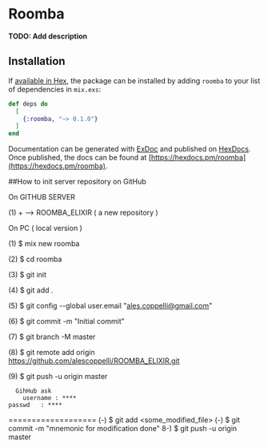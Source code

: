 # Roomba

**TODO: Add description**

## Installation

If [available in Hex](https://hex.pm/docs/publish), the package can be installed
by adding `roomba` to your list of dependencies in `mix.exs`:

```elixir
def deps do
  [
    {:roomba, "~> 0.1.0"}
  ]
end
```

Documentation can be generated with [ExDoc](https://github.com/elixir-lang/ex_doc)
and published on [HexDocs](https://hexdocs.pm). Once published, the docs can
be found at [https://hexdocs.pm/roomba](https://hexdocs.pm/roomba).


##How to init server repository on GitHub

On GITHUB SERVER

(1) + --> ROOMBA_ELIXIR ( a new repository )

On PC ( local version )

(1) $ mix new roomba

(2) $ cd roomba

(3) $ git init

(4) $ git add .

(5) $ git config --global user.email "ales.coppelli@gmail.com"

(6) $ git commit -m "Initial commit"

(7) $ git branch -M master 

(8) $ git remote add origin https://github.com/alescoppelli/ROOMBA_ELIXIR.git

(9) $ git push -u origin master

      GihHub ask
        username : ****
	passwd   : ****


===================
(-) $ git add <some_modified_file>
(-) $ git commit -m "mnemonic for modification done"
8-) $ git push -u origin master
